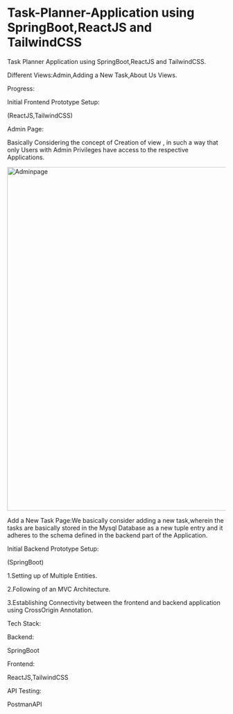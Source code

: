 # Task-Planner-Application using SpringBoot,ReactJS and TailwindCSS
Task Planner Application using SpringBoot,ReactJS and TailwindCSS.

Different Views:Admin,Adding a New Task,About Us Views.

Progress:

Initial Frontend Prototype Setup:

(ReactJS,TailwindCSS)

Admin Page:

Basically Considering the concept of Creation of view , in such a way that only Users with Admin Privileges have access to the respective
Applications.


<img width="791" alt="Adminpage" src="https://github.com/SurajKH/Task-Planner-Application/assets/90398336/b23a77ad-c440-43be-b1bb-63385f228ac8">


Add a New Task Page:We basically consider adding a new task,wherein the tasks are basically stored in the Mysql Database as a new tuple entry and it adheres to the schema defined in the backend part of the Application.



Initial Backend Prototype Setup:

(SpringBoot)

1.Setting up of Multiple Entities.

2.Following of an MVC Architecture.

3.Establishing Connectivity between the frontend and backend application using CrossOrigin Annotation. 


Tech Stack:

Backend:

SpringBoot

Frontend:

ReactJS,TailwindCSS

API Testing:

PostmanAPI
